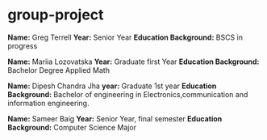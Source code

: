 # group-project

**Name:**  Greg Terrell
**Year:** Senior Year
**Education Background:** BSCS in progress

**Name:** Mariia Lozovatska
**Year:** Graduate first Year
**Education Background:** Bachelor Degree Applied Math

**Name:** Dipesh Chandra Jha
**year:** Graduate 1st year 
**Education Background:** Bachelor of engineering in Electronics,communication and information engineering.

**Name:**  Sameer Baig
**Year:** Senior Year, final semester
**Education Background:** Computer Science Major

